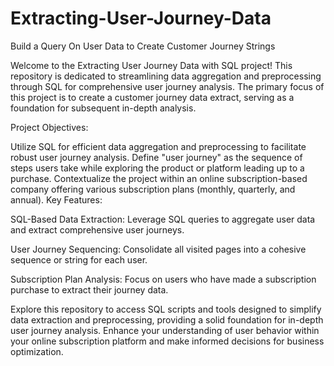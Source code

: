 # Extracting-User-Journey-Data

Build a Query On User Data to Create Customer Journey Strings

Welcome to the Extracting User Journey Data with SQL project! This repository is dedicated to streamlining data aggregation and preprocessing through SQL for comprehensive user journey analysis. The primary focus of this project is to create a customer journey data extract, serving as a foundation for subsequent in-depth analysis.

Project Objectives:

Utilize SQL for efficient data aggregation and preprocessing to facilitate robust user journey analysis.
Define "user journey" as the sequence of steps users take while exploring the product or platform leading up to a purchase.
Contextualize the project within an online subscription-based company offering various subscription plans (monthly, quarterly, and annual).
Key Features:

SQL-Based Data Extraction: Leverage SQL queries to aggregate user data and extract comprehensive user journeys.

User Journey Sequencing: Consolidate all visited pages into a cohesive sequence or string for each user.

Subscription Plan Analysis: Focus on users who have made a subscription purchase to extract their journey data.

Explore this repository to access SQL scripts and tools designed to simplify data extraction and preprocessing, providing a solid foundation for in-depth user journey analysis. Enhance your understanding of user behavior within your online subscription platform and make informed decisions for business optimization.
